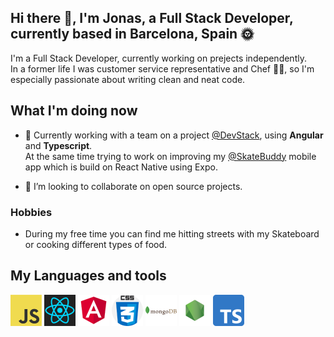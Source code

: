 ## Hi there 👋, I'm Jonas, a Full Stack Developer, currently based in Barcelona, Spain 🌞

I'm a Full Stack Developer, currently working on prejects independently. <br>
In a former life I was customer service representative and Chef 👨‍🍳,  so I'm especially passionate about writing clean and neat code.


## What I'm doing now

- 📌 Currently working with a team on a project [@DevStack](https://github.com/DevStack-LTD), using **Angular** and **Typescript**.<br>At the same time trying to work on improving my [@SkateBuddy](https://github.com/Jonas-Petrauskas/Skate-Buddy) mobile app which is build on React Native using Expo.

- 👯 I’m looking to collaborate on open source projects.

### Hobbies

- During my free time you can find me hitting streets with my Skateboard or cooking different types of food.


## My Languages and tools

<code><img alt="JavaScript" src="assets/javascript.png" ></code>
<code><img alt="React" src="assets/react.png" ></code>
<code><img alt="Angular" src="assets/angular.png" ></code>
<code><img alt="CSS" src="assets/css.png" ></code>
<code><img alt="MongoDB" src="assets/mongodb.png" ></code>
<code><img alt="NodeJs" src="assets/nodejs.png" ></code>
<code><img alt="TypeScript" src="assets/typescript.png" ></code>





